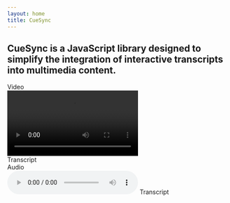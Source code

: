 ```yaml
---
layout: home
title: CueSync
---
```


## CueSync is a JavaScript library designed to simplify the integration of interactive transcripts into multimedia content.

<div class="row my-5">
    <label class="h3">Video</label>
    <div class="col-md-6">
        <div class="ratio ratio-16x9" style="max-width:600px;">
            <video id="natGeoVideo" controls>
              <source src="/assets/videos/NatGeo.mp4" type="video/mp4">
              Your browser does not support HTML video.
            </video>
        </div>
    </div>
    <div class="col-md-6">
        <label class="h4">Transcript</label>
        <div id="video-transcript" class="transcript-container overflow-auto"></div>
    </div>
</div>

<div class="row my-5">
    <label class="h3">Audio</label>
    <div class="col-md-12">
        <audio controls id="audio" crossorigin="anonymous" preload="true">
            <source src="/assets/audio/audio.mp3" type="audio/mpeg">
        </audio>
        <label class="h4 d-block mt-2">Transcript</label>
        <div id="audio-transcript" class="transcript-container" style="height: 400px; overflow: auto;"></div>
    </div>
</div>